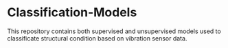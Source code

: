# Classification-Models
This repository contains both supervised and unsupervised models used to classificate structural condition based on vibration sensor data.

